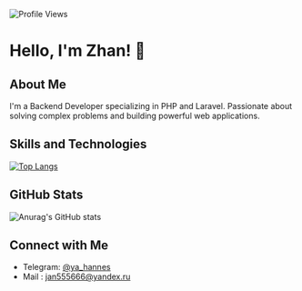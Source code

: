 ![Profile Views](https://komarev.com/ghpvc/?username=yahannes&color=blue)
# Hello, I'm Zhan! 👋

## About Me
I'm a Backend Developer specializing in PHP and Laravel. Passionate about solving complex problems and building powerful web applications.

## Skills and Technologies
[![Top Langs](https://github-readme-stats.vercel.app/api/top-langs/?username=yahannes&langs_count=8)](https://github.com/yahannes/github-readme-stats)

## GitHub Stats
![Anurag's GitHub stats](https://github-readme-stats.vercel.app/api?username=yahannes&show_icons=true&bg_color=black&text_color=white&icon_color=blue)

## Connect with Me
- Telegram: [@ya_hannes](https://t.me/ya_hannes)
- Mail : [jan555666@yandex.ru](jan555666@yandex.ru)
